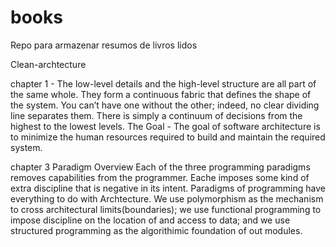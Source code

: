 # books
Repo para armazenar resumos de livros lidos

Clean-archtecture

chapter 1 -
The low-level details and the high-level structure
are all part of the same whole. They form a continuous fabric that defines the shape
of the system. You can’t have one without the other; indeed, no clear dividing line
separates them. There is simply a continuum of decisions from the highest to the
lowest levels.
The Goal - The goal of software architecture is to minimize the human resources required to build and
maintain the required system.

chapter 3 Paradigm Overview
Each of the three programming paradigms removes capabilities from the programmer. Eache imposes some kind of extra discipline that is negative in its intent. Paradigms of programming have everything to do with Archtecture. We use polymorphism as the mechanism to cross architectural limits(boundaries); we use functional programming to impose discipline on the location of and access to data; and we use structured programming as the algorithimic foundation of out modules.
